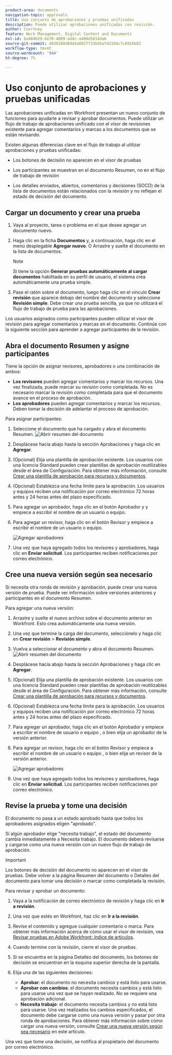 ```yaml
---
product-area: documents
navigation-topic: approvals
title: Uso conjunto de aprobaciones y pruebas unificadas
description: Puede utilizar aprobaciones unificadas con revisión.
author: Courtney
feature: Work Management, Digital Content and Documents
exl-id: be484629-6e70-4809-ad4c-a489d5814da6
source-git-commit: 4038180d69d4a8027f33b5bafd2104c7c6916b82
workflow-type: tm+mt
source-wordcount: '944'
ht-degree: 7%

---
```


# Uso conjunto de aprobaciones y pruebas unificadas

Las aprobaciones unificadas en Workfront presentan un nuevo conjunto de funciones para ayudarle a revisar y aprobar documentos. Puede utilizar un flujo de trabajo de aprobaciones unificado con el visor de revisiones existente para agregar comentarios y marcas a los documentos que se están revisando.

Existen algunas diferencias clave en el flujo de trabajo al utilizar aprobaciones y pruebas unificadas:

* Los botones de decisión no aparecen en el visor de pruebas

* Los participantes se muestran en el documento Resumen, no en el flujo de trabajo de revisión

* Los detalles enviados, abiertos, comentarios y decisiones (SOCD) de la lista de documentos están relacionados con la revisión y no reflejan el estado de decisión del documento.

## Cargar un documento y crear una prueba

1. Vaya al proyecto, tarea o problema en el que desee agregar un documento nuevo.
1. Haga clic en la ficha **Documentos** y, a continuación, haga clic en el menú desplegable **Agregar nuevo**.
O
Arrastre y suelte el documento en la lista de documentos.

   >[!NOTE]
   >
   >Si tiene la opción **Generar pruebas automáticamente al cargar documentos** habilitada en su perfil de usuario, el sistema crea automáticamente una prueba simple.

1. Pase el ratón sobre el documento, luego haga clic en el vínculo **Crear revisión** que aparece debajo del nombre del documento y seleccione **Revisión simple**. Debe crear una prueba sencilla, ya que no utilizará el flujo de trabajo de prueba para las aprobaciones.

Los usuarios asignados como participantes pueden utilizar el visor de revisión para agregar comentarios y marcas en el documento. Continúe con la siguiente sección para aprender a agregar participantes de la revisión.

## Abra el documento Resumen y asigne participantes

Tiene la opción de asignar revisores, aprobadores o una combinación de ambos:

* **Los revisores** pueden agregar comentarios y marcar los recursos. Una vez finalizada, puede marcar su revisión como completada. No es necesario marcar la revisión como completada para que el documento avance en el proceso de aprobación.
* **Los aprobadores** pueden agregar comentarios y marcar los recursos. Deben tomar la decisión de adelantar el proceso de aprobación.

Para asignar participantes:

1. Seleccione el documento que ha cargado y abra el documento Resumen.
   ![Abrir resumen del documento](assets/open-doc-summary.png)

1. Desplácese hacia abajo hasta la sección Aprobaciones y haga clic en **Agregar**.

1. (Opcional) Elija una plantilla de aprobación existente. Los usuarios con una licencia Standard pueden crear plantillas de aprobación reutilizables desde el área de Configuración. Para obtener más información, consulte [Crear una plantilla de aprobación para recursos y documentos](/help/quicksilver/review-and-approve-work/document-reviews-and-approvals/manage-document-approvals/create-approval-template.md).

1. (Opcional) Establezca una fecha límite para la aprobación. Los usuarios y equipos reciben una notificación por correo electrónico 72 horas antes y 24 horas antes del plazo especificado.

1. Para agregar un aprobador, haga clic en el botón Aprobador y y empiece a escribir el nombre de un usuario o equipo.

1. Para agregar un revisor, haga clic en el botón Revisor y empiece a escribir el nombre de un usuario o equipo.

   ![Agregar aprobadores](assets/add-approvers.png)

1. Una vez que haya agregado todos los revisores y aprobadores, haga clic en **Enviar solicitud**. Los participantes reciben notificaciones por correo electrónico.

## Cree una nueva versión según sea necesario

Si necesita otra ronda de revisión y aprobación, puede crear una nueva versión de prueba.  <!-- and add the previous participants, new participants, or a mix of both. --> Puede ver información sobre versiones anteriores y participantes en el documento Resumen.

Para agregar una nueva versión:

1. Arrastre y suelte el nuevo archivo sobre el documento anterior en Workfront. Esto crea automáticamente una nueva versión.

1. Una vez que termine la carga del documento, selecciónelo y haga clic en **Crear revisión** > **Revisión simple**.

1. Vuelva a seleccionar el documento y abra el documento Resumen.
   ![Abrir resumen del documento](assets/open-doc-summary.png)

1. Desplácese hacia abajo hasta la sección Aprobaciones y haga clic en **Agregar**.

1. (Opcional) Elija una plantilla de aprobación existente. Los usuarios con una licencia Standard pueden crear plantillas de aprobación reutilizables desde el área de Configuración. Para obtener más información, consulte [Crear una plantilla de aprobación para recursos y documentos](/help/quicksilver/review-and-approve-work/document-reviews-and-approvals/manage-document-approvals/create-approval-template.md).

1. (Opcional) Establezca una fecha límite para la aprobación. Los usuarios y equipos reciben una notificación por correo electrónico 72 horas antes y 24 horas antes del plazo especificado.

1. Para agregar un aprobador, haga clic en el botón Aprobador y empiece a escribir el nombre de usuario o equipo <span class="preview">, o bien elija un aprobador de la versión anterior.</span>

1. Para agregar un revisor, haga clic en el botón Revisor y empiece a escribir el nombre de un usuario o equipo <span class="preview">, o bien elija un revisor de la versión anterior. </span>

   ![Agregar aprobadores](assets/add-approvers.png)

1. Una vez que haya agregado todos los revisores y aprobadores, haga clic en **Enviar solicitud**. Los participantes reciben notificaciones por correo electrónico.

<!-- add info about reusing previous participants once released -->


## Revise la prueba y tome una decisión

El documento no pasa a un estado aprobado hasta que todos los aprobadores asignados eligen &quot;aprobado&quot;.

Si algún aprobador elige &quot;necesita trabajo&quot;, el estado del documento cambia inmediatamente a Necesita trabajo. El documento deberá revisarse y cargarse como una nueva versión con un nuevo flujo de trabajo de aprobación.

>[!IMPORTANT]
>
>Los botones de decisión del documento no aparecen en el visor de pruebas. Debe volver a la página Resumen del documento o Detalles del documento para tomar una decisión o marcar como completada la revisión.

Para revisar y aprobar un documento:

1. Vaya a la notificación de correo electrónico de revisión y haga clic en **Ir a revisión**.

1. Una vez que estés en Workfront, haz clic en **Ir a la revisión**.

1. Revise el contenido y agregue cualquier comentario o marca. Para obtener más información acerca de cómo usar el visor de revisión, vea [Revisar pruebas en Adobe Workfront: índice de artículos](/help/quicksilver/review-and-approve-work/proofing/reviewing-proofs-within-workfront/review-proofs-in-wf.md).

1. Cuando termine con la revisión, cierre el visor de pruebas.

1. Si se encuentra en la página Detalles del documento, los botones de decisión se encuentran en la esquina superior derecha de la pantalla.

1. Elija una de las siguientes decisiones:

   * **Aprobar**: el documento no necesita cambios y está listo para usarse.
   * **Aprobar con cambios**: el documento necesita cambios y está listo para usarse una vez que se hayan realizado. No se requiere una aprobación adicional.
   * **Necesita trabajo**: el documento necesita cambios y no está listo para usarse. Una vez realizados los cambios especificados, el documento debe cargarse como una nueva versión y pasar por otra ronda de aprobaciones. Para obtener más información sobre cómo cargar una nueva versión, consulte [Crear una nueva versión según sea necesario](#create-a-new-version-as-needed) en este artículo.

Una vez que tome una decisión, se notifica al propietario del documento por correo electrónico.
